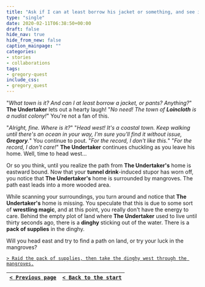 ```yaml
---
title: "Ask if I can at least borrow his jacket or something, and see if he has any info on the town before I go."
type: "single"
date: 2020-02-11T06:38:50+00:00
draft: false
hide_nav: true
hide_from_new: false
caption_mainpage: ""
categories:
- stories
- collaborations
tags:
- gregory-quest
include_css:
- gregory_quest
---
```


"*What town is it? And can I at least borrow a jacket, or pants? Anything?*" **The Undertaker** lets out a hearty laugh! "*No need! The town of **Loincloth** is a nudist colony!*" You're not a fan of this.

"*Alright, fine. Where is it?*" "*Head west! It's a coastal town. Keep walking until there's an ocean in your way, I'm sure you'll find it without issue, **Gregory**.*" You continue to pout. "*For the record, I don't like this.*" "*For the record, I don't care!*" **The Undertaker** continues chuckling as you leave his home. Well, time to head west…

Or so you think, until you realize the path from **The Undertaker's** home is eastward bound. Now that your **tunnel drink**-induced stupor has worn off, you notice that **The Undertaker's** home is surrounded by mangroves. The path east leads into a more wooded area. 

While scanning your surroundings, you turn around and notice that **The Undertaker's** home is missing. You speculate that this is due to some sort of **wrestling magic**, and at this point, you really don't have the energy to care. Behind the empty plot of land where **The Undertaker** used to live until thirty seconds ago, there is a **dinghy** sticking out of the water. There is a **pack of supplies** in the dinghy.

Will you head east and try to find a path on land, or try your luck in the mangroves?

[``> Raid the pack of supplies, then take the dinghy west through the mangroves.``](../52)

|[``< Previous page``](../50)|[``< Back to the start``](../)|
|---|---|